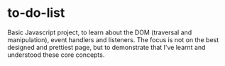 # to-do-list
Basic Javascript project, to learn about the DOM (traversal and manipulation), event handlers and listeners.
The focus is not on the best designed and prettiest page, but to demonstrate that I've learnt and understood these core concepts.

